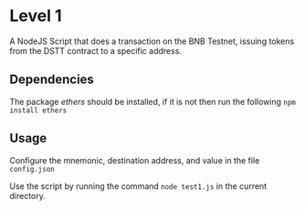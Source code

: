 # Level 1

A NodeJS Script that does a transaction on the BNB Testnet, issuing tokens from
the DSTT contract to a specific address.

## Dependencies

The package *ethers* should be installed, if it is not then run the following
```npm install ethers```

## Usage

Configure the mnemonic, destination address, and value in the file ```config.json```

Use the script by running the command ```node test1.js``` in the current
directory.


